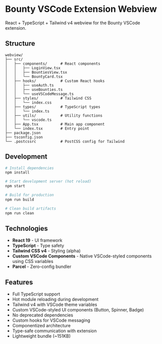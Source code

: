 # Bounty VSCode Extension Webview

React + TypeScript + Tailwind v4 webview for the Bounty VSCode extension.

## Structure

```
webview/
├── src/
│   ├── components/      # React components
│   │   ├── LoginView.tsx
│   │   ├── BountiesView.tsx
│   │   └── BountyCard.tsx
│   ├── hooks/           # Custom React hooks
│   │   ├── useAuth.ts
│   │   ├── useBounties.ts
│   │   └── useVSCodeMessage.ts
│   ├── styles/          # Tailwind CSS
│   │   └── index.css
│   ├── types/           # TypeScript types
│   │   └── index.ts
│   ├── utils/           # Utility functions
│   │   └── vscode.ts
│   ├── App.tsx          # Main app component
│   └── index.tsx        # Entry point
├── package.json
├── tsconfig.json
└── .postcssrc           # PostCSS config for Tailwind
```

## Development

```bash
# Install dependencies
npm install

# Start development server (hot reload)
npm start

# Build for production
npm run build

# Clean build artifacts
npm run clean
```

## Technologies

- **React 19** - UI framework
- **TypeScript** - Type safety
- **Tailwind CSS v4** - Styling (alpha)
- **Custom VSCode Components** - Native VSCode-styled components using CSS variables
- **Parcel** - Zero-config bundler

## Features

- Full TypeScript support
- Hot module reloading during development
- Tailwind v4 with VSCode theme variables
- Custom VSCode-styled UI components (Button, Spinner, Badge)
- No deprecated dependencies
- Custom hooks for VSCode messaging
- Componentized architecture
- Type-safe communication with extension
- Lightweight bundle (~151KB)
